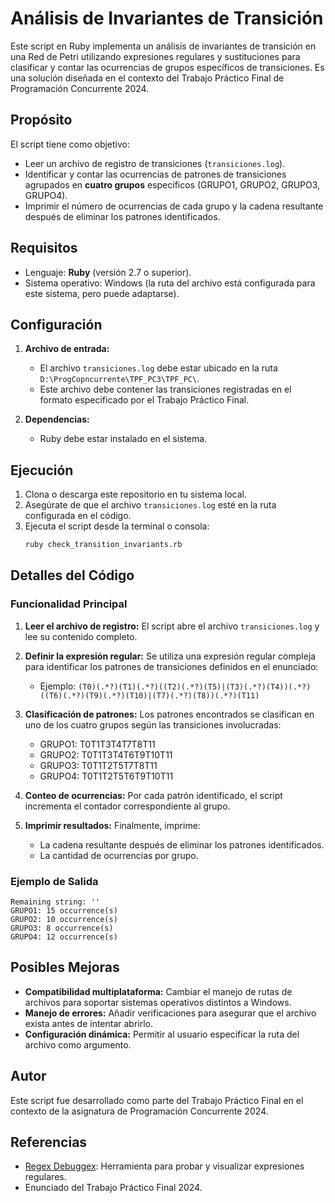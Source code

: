 # Análisis de Invariantes de Transición

Este script en Ruby implementa un análisis de invariantes de transición en una Red de Petri utilizando expresiones regulares y sustituciones para clasificar y contar las ocurrencias de grupos específicos de transiciones. Es una solución diseñada en el contexto del Trabajo Práctico Final de Programación Concurrente 2024.

## Propósito

El script tiene como objetivo:
- Leer un archivo de registro de transiciones (`transiciones.log`).
- Identificar y contar las ocurrencias de patrones de transiciones agrupados en **cuatro grupos** específicos (GRUPO1, GRUPO2, GRUPO3, GRUPO4).
- Imprimir el número de ocurrencias de cada grupo y la cadena resultante después de eliminar los patrones identificados.

## Requisitos

- Lenguaje: **Ruby** (versión 2.7 o superior).
- Sistema operativo: Windows (la ruta del archivo está configurada para este sistema, pero puede adaptarse).

## Configuración

1. **Archivo de entrada:**
    - El archivo `transiciones.log` debe estar ubicado en la ruta `D:\ProgCopncurrente\TPF_PC3\TPF_PC\`.
    - Este archivo debe contener las transiciones registradas en el formato especificado por el Trabajo Práctico Final.

2. **Dependencias:**
    - Ruby debe estar instalado en el sistema.

## Ejecución

1. Clona o descarga este repositorio en tu sistema local.
2. Asegúrate de que el archivo `transiciones.log` esté en la ruta configurada en el código.
3. Ejecuta el script desde la terminal o consola:
   ```bash
   ruby check_transition_invariants.rb
   ```

## Detalles del Código

### Funcionalidad Principal

1. **Leer el archivo de registro:**
   El script abre el archivo `transiciones.log` y lee su contenido completo.

2. **Definir la expresión regular:**
   Se utiliza una expresión regular compleja para identificar los patrones de transiciones definidos en el enunciado:
    - Ejemplo: `(T0)(.*?)(T1)(.*?)((T2)(.*?)(T5)|(T3)(.*?)(T4))(.*?)((T6)(.*?)(T9)(.*?)(T10)|(T7)(.*?)(T8))(.*?)(T11)`

3. **Clasificación de patrones:**
   Los patrones encontrados se clasifican en uno de los cuatro grupos según las transiciones involucradas:
    - GRUPO1: T0T1T3T4T7T8T11
    - GRUPO2: T0T1T3T4T6T9T10T11
    - GRUPO3: T0T1T2T5T7T8T11
    - GRUPO4: T0T1T2T5T6T9T10T11

4. **Conteo de ocurrencias:**
   Por cada patrón identificado, el script incrementa el contador correspondiente al grupo.

5. **Imprimir resultados:**
   Finalmente, imprime:
    - La cadena resultante después de eliminar los patrones identificados.
    - La cantidad de ocurrencias por grupo.

### Ejemplo de Salida

```plaintext
Remaining string: ''
GRUPO1: 15 occurrence(s)
GRUPO2: 10 occurrence(s)
GRUPO3: 8 occurrence(s)
GRUPO4: 12 occurrence(s)
```

## Posibles Mejoras

- **Compatibilidad multiplataforma:** Cambiar el manejo de rutas de archivos para soportar sistemas operativos distintos a Windows.
- **Manejo de errores:** Añadir verificaciones para asegurar que el archivo exista antes de intentar abrirlo.
- **Configuración dinámica:** Permitir al usuario especificar la ruta del archivo como argumento.

## Autor
Este script fue desarrollado como parte del Trabajo Práctico Final en el contexto de la asignatura de Programación Concurrente 2024.

## Referencias
- [Regex Debuggex](http://www.debuggex.com): Herramienta para probar y visualizar expresiones regulares.
- Enunciado del Trabajo Práctico Final 2024.
